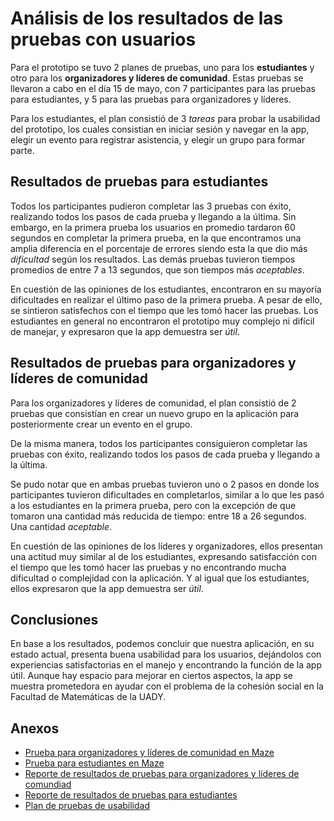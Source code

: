 # Análisis de los resultados de las pruebas con usuarios

Para el prototipo se tuvo 2 planes de pruebas, uno para los **estudiantes** y otro para los **organizadores y líderes de comunidad**. Estas pruebas se llevaron a cabo en el día 15 de mayo, con 7 participantes para las pruebas para estudiantes, y 5 para las pruebas para organizadores y líderes.

Para los estudiantes, el plan consistió de 3 _tareas_ para probar la usabilidad del prototipo, los cuales consistian en iniciar sesión y navegar en la app, elegir un evento para registrar asistencia, y elegir un grupo para formar parte.

## Resultados de pruebas para estudiantes

Todos los participantes pudieron completar las 3 pruebas con éxito, realizando todos los pasos de cada prueba y llegando a la última. Sin embargo, en la primera prueba los usuarios en promedio tardaron 60 segundos en completar la primera prueba, en la que encontramos una amplia diferencia en el porcentaje de errores siendo esta la que dio más _dificultad_ según los resultados. Las demás pruebas tuvieron tiempos promedios de entre 7 a 13 segundos, que son tiempos más _aceptables_.

En cuestión de las opiniones de los estudiantes, encontraron en su mayoría dificultades en realizar el último paso de la primera prueba. A pesar de ello, se sintieron satisfechos con el tiempo que les tomó hacer las pruebas. Los estudiantes en general no encontraron el prototipo muy complejo ni difícil de manejar, y expresaron que la app demuestra ser _útil_.

## Resultados de pruebas para organizadores y líderes de comunidad

Para los organizadores y líderes de comunidad, el plan consistió de 2 pruebas que consistían en crear un nuevo grupo en la aplicación para posteriormente crear un evento en el grupo.

De la misma manera, todos los participantes consiguieron completar las pruebas con éxito, realizando todos los pasos de cada prueba y llegando a la última.

Se pudo notar que en ambas pruebas tuvieron uno o 2 pasos en donde los participantes tuvieron dificultades en completarlos, similar a lo que les pasó a los estudiantes en la primera prueba, pero con la excepción de que tomaron una cantidad más reducida de tiempo: entre 18 a 26 segundos. Una cantidad _aceptable_.

En cuestión de las opiniones de los líderes y organizadores, ellos presentan una actitud muy similar al de los estudiantes, expresando satisfacción con el tiempo que les tomó hacer las pruebas y no encontrando mucha dificultad o complejidad con la aplicación. Y al igual que los estudiantes, ellos expresaron que la app demuestra ser _útil_.

## Conclusiones

En base a los resultados, podemos concluir que nuestra aplicación, en su estado actual, presenta buena usabilidad para los usuarios, dejándolos con experiencias satisfactorias en el manejo y encontrando la función de la app útil. Aunque hay espacio para mejorar en ciertos aspectos, la app se muestra prometedora en ayudar con el problema de la cohesión social en la Facultad de Matemáticas de la UADY.

## Anexos

- [Prueba para organizadores y líderes de comunidad en Maze](https://t.maze.co/163071637?guerilla=true&notrack=true)
- [Prueba para estudiantes en Maze](https://t.maze.co/163316891?guerilla=true&notrack=true)
- [Reporte de resultados de pruebas para organizadores y líderes de comundiad](https://app.maze.co/report/Pruebas-para-organizadores-y-lderes-de-grupo/11ul4cilhp6jg4u/intro)
- [Reporte de resultados de pruebas para estudiantes](https://app.maze.co/report/Pruebas-para-estudiantes/1mekc8hlhp6hln9/intro)
- [Plan de pruebas de usabilidad](https://docs.google.com/document/d/1RlMW1gxT0zSXGGcqSxq8IaHzHp68YocDe69JEFOmYqQ/edit#heading=h.gnbsj45il028)
